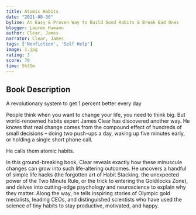 ```yaml
---
title: Atomic Habits
date: "2021-08-30"
byline: An Easy & Proven Way to Build Good Habits & Break Bad Ones
blogger: Lauren Hamann
author: Clear, James
narrator: Clear, James
tags: ['Nonfiction', 'Self Help']
image: 1.jpg
rating: 3
score: 70
time: 5h35m
---
```


## Book Description


A revolutionary system to get 1 percent better every day

People think when you want to change your life, you need to think big. But world-renowned habits expert James Clear has discovered another way. He knows that real change comes from the compound effect of hundreds of small decisions – doing two push-ups a day, waking up five minutes early, or holding a single short phone call.

He calls them atomic habits.

In this ground-breaking book, Clear reveals exactly how these minuscule changes can grow into such life-altering outcomes. He uncovers a handful of simple life hacks (the forgotten art of Habit Stacking, the unexpected power of the Two Minute Rule, or the trick to entering the Goldilocks Zone), and delves into cutting-edge psychology and neuroscience to explain why they matter. Along the way, he tells inspiring stories of Olympic gold medalists, leading CEOs, and distinguished scientists who have used the science of tiny habits to stay productive, motivated, and happy.
